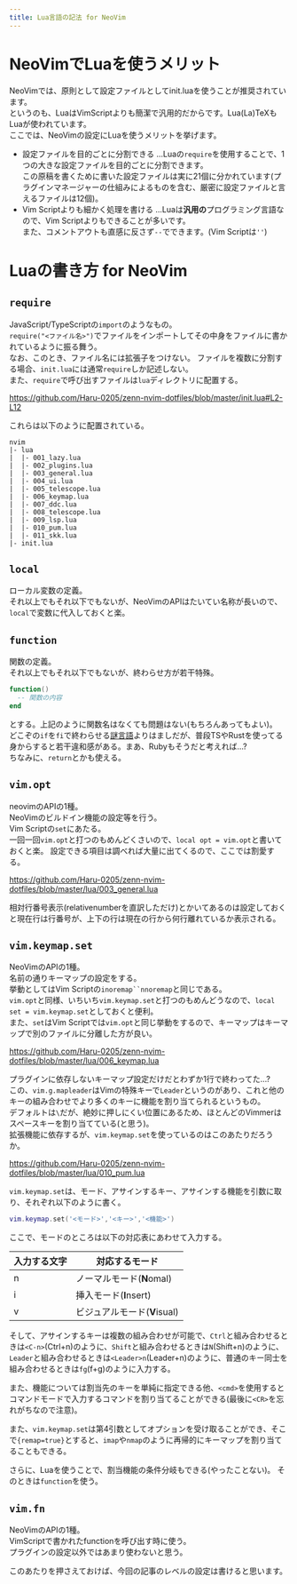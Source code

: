 ```yaml
---
title: Lua言語の記法 for NeoVim
---
```


# NeoVimでLuaを使うメリット

NeoVimでは、原則として設定ファイルとしてinit.luaを使うことが推奨されています。  
というのも、LuaはVimScriptよりも簡潔で汎用的だからです。Lua(La)TeXもLuaが使われています。  
ここでは、NeoVimの設定にLuaを使うメリットを挙げます。
- 設定ファイルを目的ごとに分割できる
...Luaの`require`を使用することで、1つの大きな設定ファイルを目的ごとに分割できます。  
この原稿を書くために書いた設定ファイルは実に21個に分かれています(プラグインマネージャーの仕組みによるものを含む、厳密に設定ファイルと言えるファイルは12個)。
- Vim Scriptよりも細かく処理を書ける
...Luaは**汎用の**プログラミング言語なので、Vim Scriptよりもできることが多いです。  
また、コメントアウトも直感に反さず`--`でできます。(Vim Scriptは`''`)

# Luaの書き方 for NeoVim

## `require`
JavaScript/TypeScriptの`import`のようなもの。  
`require("<ファイル名>")`でファイルをインポートしてその中身をファイルに書かれているように振る舞う。  
なお、このとき、ファイル名には拡張子をつけない。
ファイルを複数に分割する場合、`init.lua`には通常`require`しか記述しない。  
また、`require`で呼び出すファイルは`lua`ディレクトリに配置する。

https://github.com/Haru-0205/zenn-nvim-dotfiles/blob/master/init.lua#L2-L12

これらは以下のように配置されている。

```
nvim
|- lua
|  |- 001_lazy.lua
|  |- 002_plugins.lua
|  |- 003_general.lua
|  |- 004_ui.lua
|  |- 005_telescope.lua
|  |- 006_keymap.lua
|  |- 007_ddc.lua
|  |- 008_telescope.lua
|  |- 009_lsp.lua
|  |- 010_pum.lua
|  |- 011_skk.lua
|- init.lua
```

## `local`
ローカル変数の定義。  
それ以上でもそれ以下でもないが、NeoVimのAPIはたいてい名称が長いので、`local`で変数に代入しておくと楽。

## `function`
関数の定義。  
それ以上でもそれ以下でもないが、終わらせ方が若干特殊。

```lua
function()
  -- 関数の内容
end
```
とする。上記のように関数名はなくても問題はない(もちろんあってもよい)。  
どこぞの`if`を`fi`で終わらせる[謎言語](https://zenn.dev/suiudou/articles/01a6aa5707edda)よりはましだが、普段TSやRustを使ってる身からすると若干違和感がある。まあ、Rubyもそうだと考えれば...?  
ちなみに、`return`とかも使える。

## `vim.opt`
neovimのAPIの1種。  
NeoVimのビルドイン機能の設定等を行う。  
Vim Scriptの`set`にあたる。  
一回一回`vim.opt`と打つのもめんどくさいので、`local opt = vim.opt`と書いておくと楽。
設定できる項目は調べれば大量に出てくるので、ここでは割愛する。

https://github.com/Haru-0205/zenn-nvim-dotfiles/blob/master/lua/003_general.lua

相対行番号表示(relativenumberを直訳しただけ)とかいてあるのは設定しておくと現在行は行番号が、上下の行は現在の行から何行離れているか表示される。

## `vim.keymap.set`
NeoVimのAPIの1種。  
名前の通りキーマップの設定をする。  
挙動としてはVim Scriptの`inoremap``nnoremap`と同じである。  
`vim.opt`と同様、いちいち`vim.keymap.set`と打つのもめんどうなので、`local set = vim.keymap.set`としておくと便利。  
また、`set`はVim Scriptでは`vim.opt`と同じ挙動をするので、キーマップはキーマップで別のファイルに分離した方が良い。

https://github.com/Haru-0205/zenn-nvim-dotfiles/blob/master/lua/006_keymap.lua

プラグインに依存しないキーマップ設定だけだとわずか1行で終わってた...?  
この、`vim.g.mapleader`はVimの特殊キーで`Leader`というのがあり、これと他のキーの組み合わせでより多くのキーに機能を割り当てられるというもの。  
デフォルトは`\`だが、絶妙に押しにくい位置にあるため、ほとんどのVimmerはスペースキーを割り当てている(と思う)。  
拡張機能に依存するが、`vim.keymap.set`を使っているのはこのあたりだろうか。

https://github.com/Haru-0205/zenn-nvim-dotfiles/blob/master/lua/010_pum.lua

`vim.keymap.set`は、モード、アサインするキー、アサインする機能を引数に取り、それぞれ以下のように書く。

```lua
vim.keymap.set('<モード>','<キー>','<機能>')
```

ここで、モードのところは以下の対応表にあわせて入力する。

| 入力する文字 | 対応するモード |
| --- | --- |
| n | ノーマルモード(**N**omal) |
| i | 挿入モード(**I**nsert) |
| v | ビジュアルモード(**V**isual) |

そして、アサインするキーは複数の組み合わせが可能で、`Ctrl`と組み合わせるときは`<C-n>`(Ctrl+n)のように、`Shift`と組み合わせるときは`N`(Shift+n)のように、`Leader`と組み合わせるときは`<Leader>n`(Leader+n)のように、普通のキー同士を組み合わせるときは`fg`(f+g)のように入力する。  

また、機能については割当先のキーを単純に指定できる他、`<cmd>`を使用するとコマンドモードで入力するコマンドを割り当てることができる(最後に`<CR>`を忘れがちなので注意)。

また、`vim.keymap.set`は第4引数としてオプションを受け取ることができ、そこで`{remap=true}`とすると、`imap`や`nmap`のように再帰的にキーマップを割り当てることもできる。

さらに、Luaを使うことで、割当機能の条件分岐もできる(やったことない)。
そのときは`function`を使う。

## `vim.fn`
NeoVimのAPIの1種。  
VimScriptで書かれたfunctionを呼び出す時に使う。  
プラグインの設定以外ではあまり使わないと思う。

このあたりを押さえておけば、今回の記事のレベルの設定は書けると思います。

